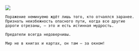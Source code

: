 <!--2020-08-30 23:55:11-->
<img src="/posts/Подборка цитат и афоризмов/gendalf.jpg">

    Поражение неминуемо ждёт лишь того, кто отчаялся заранее. 
    Признать неизбежность опасного пути, когда все другие 
    дороги отрезаны, — это и есть истинная мудрость.

>

    Предатели всегда недоверчивы.

>
    Мир не в книгах и картах, он там — за окном!

>